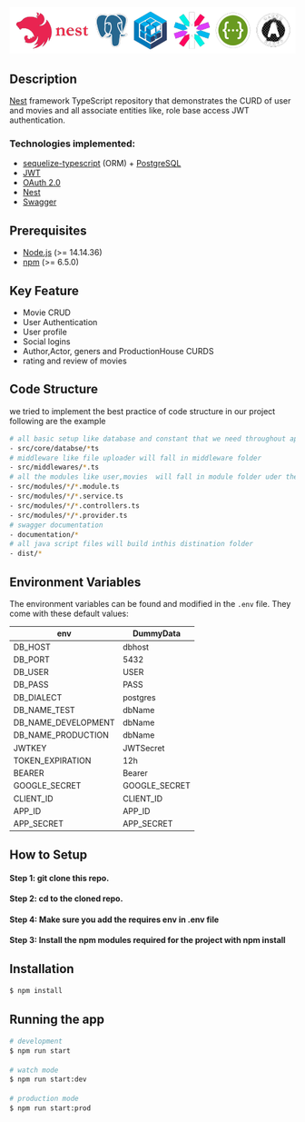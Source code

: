 


![Nest](uploads/logo.png)
## Description

[Nest](https://github.com/nestjs/nest) framework TypeScript repository that demonstrates the CURD of user and movies and all associate entities like, role base access JWT authentication.

### Technologies implemented:
-   [sequelize-typescript](https://github.com/RobinBuschmann/sequelize-typescript) (ORM) + [PostgreSQL](https://www.postgresql.org/)
-   [JWT](https://jwt.io/)
-   [OAuth 2.0](https://oauth.net/2/)
-   [Nest](https://Nestjs.io/)
-   [Swagger](https://swagger.io/)

## Prerequisites

-   [Node.js](https://nodejs.org/) (>= 14.14.36)
-   [npm](https://www.npmjs.com/) (>= 6.5.0)


## Key Feature
- Movie CRUD
- User Authentication
- User profile
- Social logins
- Author,Actor, geners and ProductionHouse CURDS
- rating and review of movies

## Code Structure
  we tried to implement the best practice of code structure in our project following are the example
  ```bash
  # all basic setup like database and constant that we need throughout application will fall in core folder
  - src/core/databse/*ts
  # middleware like file uploader will fall in middleware folder 
  - src/middlewares/*.ts
  # all the modules like user,movies  will fall in module folder uder there own folder 
  - src/modules/*/*.module.ts
  - src/modules/*/*.service.ts
  - src/modules/*/*.controllers.ts
  - src/modules/*/*.provider.ts
  # swagger documentation 
  - documentation/*
  # all java script files will build inthis distination folder
  - dist/*
  ```
## Environment Variables

The environment variables can be found and modified in the `.env` file. They come with these default values:

| env             |     DummyData      |
|---------------------|---------------|
| DB_HOST             | dbhost        |
| DB_PORT             | 5432          |
| DB_USER             | USER|
| DB_PASS             | PASS  |
| DB_DIALECT          | postgres      |
| DB_NAME_TEST        | dbName        |
| DB_NAME_DEVELOPMENT | dbName        |
| DB_NAME_PRODUCTION  | dbName        |
| JWTKEY              | JWTSecret        |
| TOKEN_EXPIRATION    | 12h           |
| BEARER              | Bearer        |
| GOOGLE_SECRET       | GOOGLE_SECRET |
| CLIENT_ID           | CLIENT_ID     |
| APP_ID              | APP_ID        |
| APP_SECRET          | APP_SECRET    |


## How to Setup

#### Step 1: git clone this repo.

#### Step 2: cd to the cloned repo.

#### Step 4: Make sure you add the requires env in .env file 

#### Step 3: Install the npm modules required for the project with npm install


## Installation

```bash
$ npm install
```

## Running the app

```bash
# development
$ npm run start

# watch mode
$ npm run start:dev

# production mode
$ npm run start:prod
```



